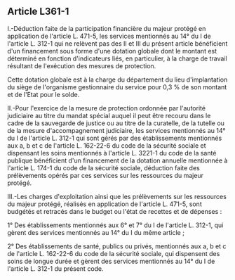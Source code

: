 ## Article L361-1

I.-Déduction faite de la participation financière du majeur protégé en application de l'article L. 471-5,
les services mentionnés au 14° du I de l'article L. 312-1 qui ne relèvent pas des II et III du présent article
bénéficient d'un financement sous forme d'une dotation globale dont le montant est déterminé en fonction
d'indicateurs liés, en particulier, à la charge de travail résultant de l'exécution des mesures de protection.

Cette dotation globale est à la charge du département du lieu d'implantation du siège de l'organisme
gestionnaire du service pour 0,3 % de son montant et de l'Etat pour le solde.

II.-Pour l'exercice de la mesure de protection ordonnée par l'autorité judiciaire au titre du mandat spécial
auquel il peut être recouru dans le cadre de la sauvegarde de justice ou au titre de la curatelle, de la tutelle
ou de la mesure d'accompagnement judiciaire, les services mentionnés au 14° du I de l'article L. 312-1 qui
sont gérés par des établissements mentionnés aux a, b et c de l'article L. 162-22-6 du code de la sécurité
sociale et dispensant les soins mentionnés à l'article L. 3221-1 du code de la santé publique bénéficient d'un
financement de la dotation annuelle mentionnée à l'article L. 174-1 du code de la sécurité sociale, déduction
faite des prélèvements opérés par ces services sur les ressources du majeur protégé.

III.-Les charges d'exploitation ainsi que les prélèvements sur les ressources du majeur protégé, réalisés en
application de l'article L. 471-5, sont budgétés et retracés dans le budget ou l'état de recettes et de dépenses :

1° Des établissements mentionnés aux 6° et 7° du I de l'article L. 312-1, qui gèrent des services mentionnés
au 14° du I du même article ;

2° Des établissements de santé, publics ou privés, mentionnés aux a, b et c de l'article L. 162-22-6 du code de
la sécurité sociale, qui dispensent des soins de longue durée et gèrent des services mentionnés au 14° du I de
l'article L. 312-1 du présent code.

